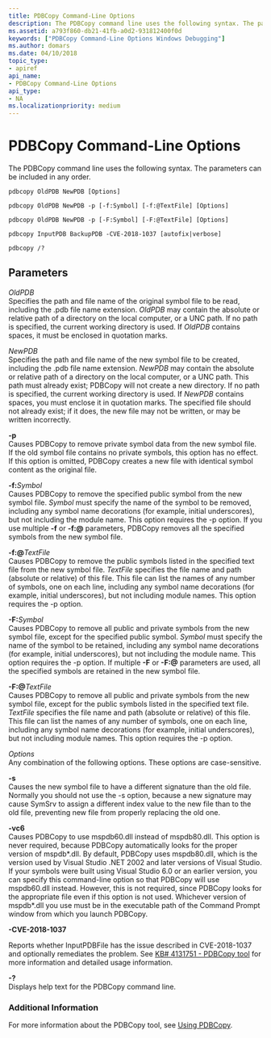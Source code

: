 ```yaml
---
title: PDBCopy Command-Line Options
description: The PDBCopy command line uses the following syntax. The parameters can be included in any order.
ms.assetid: a793f860-db21-41fb-a0d2-931812400f0d
keywords: ["PDBCopy Command-Line Options Windows Debugging"]
ms.author: domars
ms.date: 04/10/2018
topic_type:
- apiref
api_name:
- PDBCopy Command-Line Options
api_type:
- NA
ms.localizationpriority: medium
---
```


# PDBCopy Command-Line Options


The PDBCopy command line uses the following syntax. The parameters can be included in any order.

```dbgcmd
pdbcopy OldPDB NewPDB [Options] 

pdbcopy OldPDB NewPDB -p [-f:Symbol] [-f:@TextFile] [Options] 

pdbcopy OldPDB NewPDB -p [-F:Symbol] [-F:@TextFile] [Options] 

pdbcopy InputPDB BackupPDB -CVE-2018-1037 [autofix|verbose]

pdbcopy /? 
```

## <span id="Parameters"></span><span id="parameters"></span><span id="PARAMETERS"></span>Parameters


<span id="_______OldPDB______"></span><span id="_______oldpdb______"></span><span id="_______OLDPDB______"></span> *OldPDB*   
Specifies the path and file name of the original symbol file to be read, including the .pdb file name extension. *OldPDB* may contain the absolute or relative path of a directory on the local computer, or a UNC path. If no path is specified, the current working directory is used. If *OldPDB* contains spaces, it must be enclosed in quotation marks.

<span id="_______NewPDB______"></span><span id="_______newpdb______"></span><span id="_______NEWPDB______"></span> *NewPDB*   
Specifies the path and file name of the new symbol file to be created, including the .pdb file name extension. *NewPDB* may contain the absolute or relative path of a directory on the local computer, or a UNC path. This path must already exist; PDBCopy will not create a new directory. If no path is specified, the current working directory is used. If *NewPDB* contains spaces, you must enclose it in quotation marks. The specified file should not already exist; if it does, the new file may not be written, or may be written incorrectly.

<span id="_______-p______"></span><span id="_______-P______"></span> **-p**   
Causes PDBCopy to remove private symbol data from the new symbol file. If the old symbol file contains no private symbols, this option has no effect. If this option is omitted, PDBCopy creates a new file with identical symbol content as the original file.

<span id="-f_Symbol"></span><span id="-f_symbol"></span><span id="-F_SYMBOL"></span>**-f:**<em>Symbol</em>  
Causes PDBCopy to remove the specified public symbol from the new symbol file. *Symbol* must specify the name of the symbol to be removed, including any symbol name decorations (for example, initial underscores), but not including the module name. This option requires the -p option. If you use multiple **-f** or **-f:@** parameters, PDBCopy removes all the specified symbols from the new symbol file.

<span id="-f__TextFile"></span><span id="-f__textfile"></span><span id="-F__TEXTFILE"></span>**-f:@**<em>TextFile</em>  
Causes PDBCopy to remove the public symbols listed in the specified text file from the new symbol file. *TextFile* specifies the file name and path (absolute or relative) of this file. This file can list the names of any number of symbols, one on each line, including any symbol name decorations (for example, initial underscores), but not including module names. This option requires the -p option.

<span id="-F_Symbol"></span><span id="-f_symbol"></span><span id="-F_SYMBOL"></span>**-F:**<em>Symbol</em>  
Causes PDBCopy to remove all public and private symbols from the new symbol file, except for the specified public symbol. *Symbol* must specify the name of the symbol to be retained, including any symbol name decorations (for example, initial underscores), but not including the module name. This option requires the -p option. If multiple **-F** or **-F:@** parameters are used, all the specified symbols are retained in the new symbol file.

<span id="-F__TextFile"></span><span id="-f__textfile"></span><span id="-F__TEXTFILE"></span>**-F:@**<em>TextFile</em>  
Causes PDBCopy to remove all public and private symbols from the new symbol file, except for the public symbols listed in the specified text file. *TextFile* specifies the file name and path (absolute or relative) of this file. This file can list the names of any number of symbols, one on each line, including any symbol name decorations (for example, initial underscores), but not including module names. This option requires the -p option.

<span id="_______Options______"></span><span id="_______options______"></span><span id="_______OPTIONS______"></span> *Options*   
Any combination of the following options. These options are case-sensitive.

<span id="-s"></span><span id="-S"></span>**-s**  
Causes the new symbol file to have a different signature than the old file. Normally you should not use the -s option, because a new signature may cause SymSrv to assign a different index value to the new file than to the old file, preventing new file from properly replacing the old one.

<span id="-vc6"></span><span id="-VC6"></span>**-vc6**  
Causes PDBCopy to use mspdb60.dll instead of mspdb80.dll. This option is never required, because PDBCopy automatically looks for the proper version of mspdb\*.dll. By default, PDBCopy uses mspdb80.dll, which is the version used by Visual Studio .NET 2002 and later versions of Visual Studio. If your symbols were built using Visual Studio 6.0 or an earlier version, you can specify this command-line option so that PDBCopy will use mspdb60.dll instead. However, this is not required, since PDBCopy looks for the appropriate file even if this option is not used. Whichever version of mspdb\*.dll you use must be in the executable path of the Command Prompt window from which you launch PDBCopy.


<span id="CVE-2018-1037"></span> **-CVE-2018-1037**   

Reports whether InputPDBFile has the issue described in CVE-2018-1037 and optionally remediates the problem. See [KB# 4131751 - PDBCopy tool](https://support.microsoft.com/help/4131751/pdbcopy-update-to-fix-pdb-security-issue) for more information and detailed usage information.


<span id="_______-_______"></span> **-?**   
Displays help text for the PDBCopy command line.



### <span id="Additional_Information"></span><span id="additional_information"></span><span id="ADDITIONAL_INFORMATION"></span>Additional Information

For more information about the PDBCopy tool, see [Using PDBCopy](using-pdbcopy.md).

 

 





